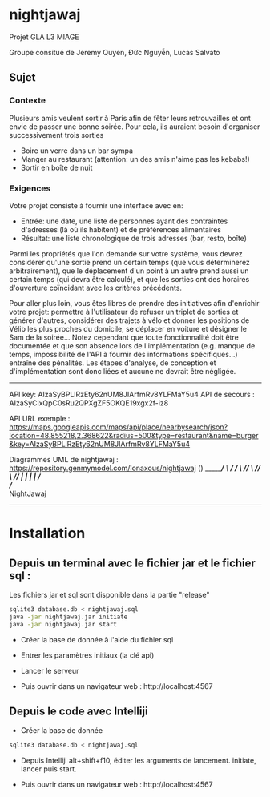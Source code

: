 # nightjawaj
Projet GLA L3 MIAGE

Groupe consitué de Jeremy Quyen, Đức Nguyễn, Lucas Salvato

## Sujet
### Contexte

Plusieurs amis veulent sortir à Paris afin de fêter leurs retrouvailles et ont envie de passer une bonne soirée. Pour cela, ils auraient besoin d'organiser successivement trois sorties

* Boire un verre dans un bar sympa
* Manger au restaurant (attention: un des amis n'aime pas les kebabs!)
* Sortir en boîte de nuit

### Exigences

Votre projet consiste à fournir une interface avec en:

* Entrée: une date, une liste de personnes ayant des contraintes d'adresses (là où ils habitent) et de préférences alimentaires
* Résultat: une liste chronologique de trois adresses (bar, resto, boîte)

Parmi les propriétés que l'on demande sur votre système, vous devrez considérer qu'une sortie prend un certain temps (que vous déterminerez arbitrairement), que le déplacement d'un point à un autre prend aussi un certain temps (qui devra être calculé), et que les sorties ont des horaires d'ouverture coïncidant avec les critères précédents.

Pour aller plus loin, vous êtes libres de prendre des initiatives afin d'enrichir votre projet: permettre à l'utilisateur de refuser un triplet de sorties et générer d'autres, considérer des trajets à vélo et donner les positions de Vélib les plus proches du domicile, se déplacer en voiture et désigner le Sam de la soirée... Notez cependant que toute fonctionnalité doit être documentée et que son absence lors de l'implémentation (e.g. manque de temps, impossibilité de l'API à fournir des informations spécifiques...) entraîne des pénalités. Les étapes d'analyse, de conception et d'implémentation sont donc liées et aucune ne devrait être négligée.

___

API key: AIzaSyBPLlRzEty62nUM8JIArfmRv8YLFMaY5u4
API de secours : AIzaSyCixQpC0sRu2QPXgZF5OKQE19xgx2f-iz8

API URL exemple : https://maps.googleapis.com/maps/api/place/nearbysearch/json?location=48.855218,2.368622&radius=500&type=restaurant&name=burger&key=AIzaSyBPLlRzEty62nUM8JIArfmRv8YLFMaY5u4

Diagrammes UML de nightjawaj : https://repository.genmymodel.com/lonaxous/nightjawaj
         ()
 ________/__
 \ _____/_ /
  \\     //
   \\   //
    \\ //
     | |
     | |
    /   \
   /_____\
  NightJawaj
                                                                
____

# Installation
## Depuis un terminal avec le fichier jar et le fichier sql :

Les fichiers jar et sql sont disponible dans la partie "release"

```bash
sqlite3 database.db < nightjawaj.sql
java -jar nightjawaj.jar initiate
java -jar nightjawaj.jar start
```

* Créer la base de donnée à l'aide du fichier sql

* Entrer les paramètres initiaux (la clé api)

* Lancer le serveur

* Puis ouvrir dans un navigateur web : http://localhost:4567

## Depuis le code avec Intelliji
* Créer la base de donnée

```bash
sqlite3 database.db < nightjawaj.sql
```
* Depuis Intelliji alt+shift+f10, éditer les arguments de lancement. initiate, lancer puis start.

* Puis ouvrir dans un navigateur web : http://localhost:4567
